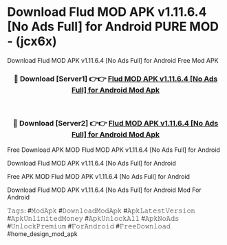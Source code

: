 # Download Flud MOD APK v1.11.6.4 [No Ads Full] for Android PURE MOD - (jcx6x)
Download Flud MOD APK v1.11.6.4 [No Ads Full] for Android Free Mod APK

<div align="center">
<h3>🔴 Download [Server1] 👉👉 <a href="https://apk-comot.site?title=Flud_MOD_APK_v1.11.6.4_[No_Ads_Full]_for_Android">Flud MOD APK v1.11.6.4 [No Ads Full] for Android Mod Apk</a></h3><br>

<h3>🔴 Download [Server2] 👉👉 <a href="https://apk-comot.site?title=Flud_MOD_APK_v1.11.6.4_[No_Ads_Full]_for_Android">Flud MOD APK v1.11.6.4 [No Ads Full] for Android Mod Apk</a></h3>
</div>


Free Download APK MOD Flud MOD APK v1.11.6.4 [No Ads Full] for Android

Download Flud MOD APK v1.11.6.4 [No Ads Full] for Android 

Free APK MOD Flud MOD APK v1.11.6.4 [No Ads Full] for Android 

Download Flud MOD APK v1.11.6.4 [No Ads Full] for Android Mod For Android

𝚃𝚊𝚐𝚜: #𝙼𝚘𝚍𝙰𝚙𝚔 #𝙳𝚘𝚠𝚗𝚕𝚘𝚊𝚍𝙼𝚘𝚍𝙰𝚙𝚔 #𝙰𝚙𝚔𝙻𝚊𝚝𝚎𝚜𝚝𝚅𝚎𝚛𝚜𝚒𝚘𝚗 #𝙰𝚙𝚔𝚄𝚗𝚕𝚒𝚖𝚒𝚝𝚎𝚍𝙼𝚘𝚗𝚎𝚢 #𝙰𝚙𝚔𝚄𝚗𝚕𝚘𝚌𝚔𝙰𝚕𝚕 #𝙰𝚙𝚔𝙽𝚘𝙰𝚍𝚜 #𝚄𝚗𝚕𝚘𝚌𝚔𝙿𝚛𝚎𝚖𝚒𝚞𝚖 #𝙵𝚘𝚛𝙰𝚗𝚍𝚛𝚘𝚒𝚍 #𝙵𝚛𝚎𝚎𝙳𝚘𝚠𝚗𝚕𝚘𝚊𝚍 #home_design_mod_apk